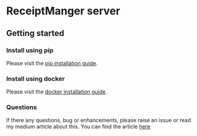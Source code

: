 # ReceiptManger server

## Getting started
### Install using pip

Please visit the [pip installation guide](https://github.com/ReceiptManager/receipt-parser-server/wiki/Install-using-pip).

### Install using docker
Please visit the [docker installation guide](https://github.com/ReceiptManager/receipt-parser-server/wiki/Install-using-docker).

### Questions
If there any questions, bug or enhancements, please raise an issue or read my medium article about this. You can
find the article [here](https://medium.com/swlh/fuzzy-receipt-parser-and-manager-cb614e4eaa6a)
